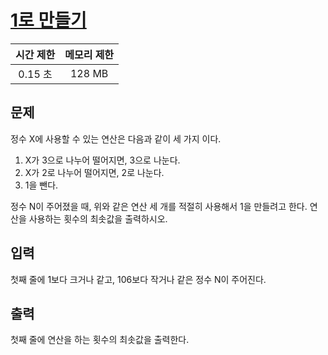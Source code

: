 # [1로 만들기](https://www.acmicpc.net/problem/1463)

| 시간 제한 | 메모리 제한 |
| :-------: | :---------: |
| 0.15 초   | 128 MB      |

## 문제

정수 X에 사용할 수 있는 연산은 다음과 같이 세 가지 이다.

1. X가 3으로 나누어 떨어지면, 3으로 나눈다.
2. X가 2로 나누어 떨어지면, 2로 나눈다.
3. 1을 뺀다.

정수 N이 주어졌을 때, 위와 같은 연산 세 개를 적절히 사용해서 1을 만들려고 한다. 연산을 사용하는 횟수의 최솟값을 출력하시오.


## 입력

첫째 줄에 1보다 크거나 같고, 106보다 작거나 같은 정수 N이 주어진다.


## 출력

첫째 줄에 연산을 하는 횟수의 최솟값을 출력한다.

